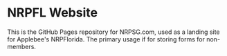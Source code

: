 # NRPFL Website
This is the GitHub Pages repository for NRPSG.com, used as a landing site for Applebee's NRPFlorida.
The primary usage if for storing forms for non-members.
